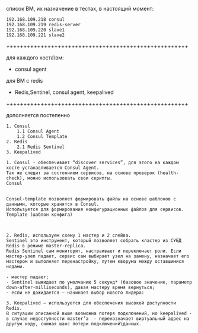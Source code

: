 список ВМ, их назначение в тестах, в настоящий момент:

```
192.168.109.218 consul
192.168.109.219 redis-server
192.168.109.220 slave1
192.168.109.221 slave2
```
+++++++++++++++++++++++++++++++++++++++++++++++++++++

для каждого хоста\вм:
- consul agent

для ВМ с redis 
- Redis,Sentinel, consul agent, keepalived
 
+++++++++++++++++++++++++++++++++++++++++++++++++++++

дополняется постепенно

```
1. Consul
    1.1 Consul Agent
    1.2 Consul Template	
2. Redis
    2.1 Redis Sentinel
3. Keepalived

1. Consul - обеспечивает “discover services”, для этого на каждом хосте устанавливается Consul Agent.
Так же следит за состоянием сервисов, на основе проверок (health-check), можно использовать свои скрипты.
Consul  


Consul-template позволяет формировать файлы на основе шаблонов с данными, которые хранятся в Consul. 
Используется для формирования конфигурационных файлов для сервисов.
Template (шаблон конфига)



2. Redis, используем схему 1 мастер и 2 слейва. 
Sentinel это инструмент, который позволяет собрать кластер из СУБД Redis в режиме master-replica.
Redis Sentinel сам мониторит, настраивает и переключает роли. Если мастер-узел падает, сервис сам выбирает узел на замену, назначает его мастером и выполняет перенастройку, путем кворума между оставшимися нодами.

- мастер падает;
- Sentinel выжидает по умолчанию 5 секунд* (базовое значение, параметр down-after-milliseconds), давая мастеру время вернуться;
- если не дожидается — начинает выбор нового лидера:

3. Keepalived – используется для обеспечения высокой доступности Redis.
В ситуации описанной выше возможна потеря подключений, но keepalived -
в случае недоступности master’a  - переназначает виртуальный адрес на другую ноду, снижая шанс потери подключений\данных.
```

